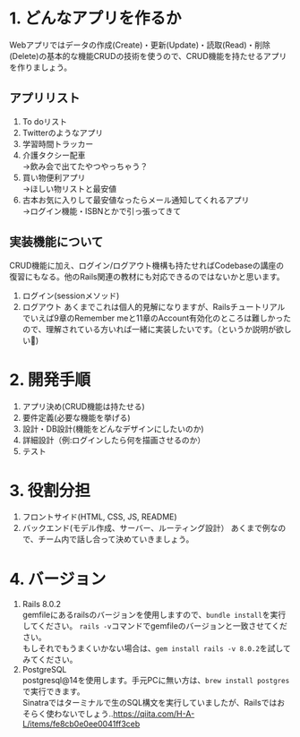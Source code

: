 # 1. どんなアプリを作るか
Webアプリではデータの作成(Create)・更新(Update)・読取(Read)・削除(Delete)の基本的な機能CRUDの技術を使うので、CRUD機能を持たせるアプリを作りましょう。

## アプリリスト
1. To doリスト
2. Twitterのようなアプリ
3. 学習時間トラッカー
4. 介護タクシー配車  
    →飲み会で出てたやつやっちゃう？
5. 買い物便利アプリ  
    →ほしい物リストと最安値
6. 古本お気に入りして最安値なったらメール通知してくれるアプリ  
    →ログイン機能・ISBNとかで引っ張ってきて

## 実装機能について
CRUD機能に加え、ログイン/ログアウト機構も持たせればCodebaseの講座の復習にもなる。他のRails関連の教材にも対応できるのではないかと思います。  
1. ログイン(sessionメソッド)
2. ログアウト
あくまでこれは個人的見解になりますが、Railsチュートリアルでいえば9章のRemember meと11章のAccount有効化のところは難しかったので、理解されている方いれば一緒に実装したいです。（というか説明が欲しい🥹)

# 2. 開発手順
1. アプリ決め(CRUD機能は持たせる)
2. 要件定義(必要な機能を挙げる)
3. 設計・DB設計(機能をどんなデザインにしたいのか)
4. 詳細設計（例:ログインしたら何を描画させるのか）
5. テスト

# 3. 役割分担
1. フロントサイド(HTML, CSS, JS, README)
2. バックエンド(モデル作成、サーバー、ルーティング設計）
あくまで例なので、チーム内で話し合って決めていきましょう。

# 4. バージョン
1. Rails 8.0.2  
   gemfileにあるrailsのバージョンを使用しますので、`bundle install`を実行してください。
   `rails -v`コマンドでgemfileのバージョンと一致させてください。  
   もしそれでもうまくいかない場合は、`gem install rails -v 8.0.2`を試してみてください。
2. PostgreSQL  
    postgresql@14を使用します。手元PCに無い方は、`brew install postgres`で実行できます。  
    Sinatraではターミナルで生のSQL構文を実行していましたが、Railsではおそらく使わないでしょう..https://qiita.com/H-A-L/items/fe8cb0e0ee0041ff3ceb
